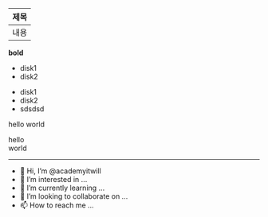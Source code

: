 |__제목__|
|------|
|내용

__bold__

- disk1
- disk2
* disk1
* disk2
* sdsdsd  

hello
world

hello  
world


---

- 👋 Hi, I’m @academyitwill
- 👀 I’m interested in ...
- 🌱 I’m currently learning ...
- 💞️ I’m looking to collaborate on ...
- 📫 How to reach me ...

<!---
academyitwill/academyitwill is a ✨ special ✨ repository because its `README.md` (this file) appears on your GitHub profile.
You can click the Preview link to take a look at your changes.
--->

